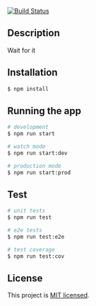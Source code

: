 
[![Build Status](https://travis-ci.com/emasys/find-my-rep.svg?branch=master)](https://travis-ci.com/emasys/find-my-rep)

## Description

Wait for it

## Installation

```bash
$ npm install
```

## Running the app

```bash
# development
$ npm run start

# watch mode
$ npm run start:dev

# production mode
$ npm run start:prod
```

## Test

```bash
# unit tests
$ npm run test

# e2e tests
$ npm run test:e2e

# test coverage
$ npm run test:cov
```

## License

  This project is [MIT licensed](LICENSE).
